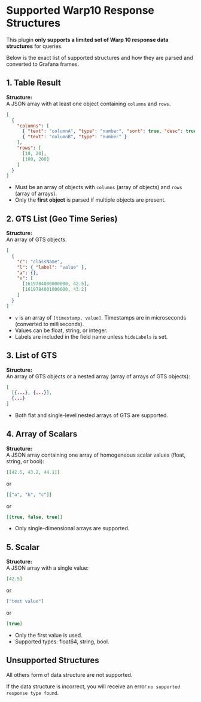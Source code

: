 # Supported Warp10 Response Structures

This plugin **only supports a limited set of Warp 10 response data structures** for queries.

Below is the exact list of supported structures and how they are parsed and converted to Grafana frames.

## 1. Table Result

**Structure:**  
A JSON array with at least one object containing `columns` and `rows`.

```json
[
  {
    "columns": [
      { "text": "columnA", "type": "number", "sort": true, "desc": true },
      { "text": "columnB", "type": "number" }
    ],
    "rows": [
      [10, 20],
      [100, 200]
    ]
  }
]
```
- Must be an array of objects with `columns` (array of objects) and `rows` (array of arrays).
- Only the **first object** is parsed if multiple objects are present.

## 2. GTS List (Geo Time Series)

**Structure:**  
An array of GTS objects.

```json
[
  {
    "c": "className",
    "l": { "label": "value" },
    "a": {},
    "v": [
      [1619784000000000, 42.5],
      [1619784001000000, 43.2]
    ]
  }
]
```

- `v` is an array of `[timestamp, value]`. Timestamps are in microseconds (converted to milliseconds).
- Values can be float, string, or integer.
- Labels are included in the field name unless `hideLabels` is set.

## 3. List of GTS

**Structure:**  
An array of GTS objects or a nested array (array of arrays of GTS objects):

```json
[
  [{...}, {...}],
  {...}
]

```

- Both flat and single-level nested arrays of GTS are supported.

## 4. Array of Scalars

**Structure:**  
A JSON array containing one array of homogeneous scalar values (float, string, or bool):

```json
[[42.5, 43.2, 44.1]]
```
or
```json
[["a", "b", "c"]]
```
or
```json
[[true, false, true]]
```
- Only single-dimensional arrays are supported.

## 5. Scalar

**Structure:**  
A JSON array with a single value:


```json
[42.5]
```
or
```json
["test value"]
```
or
```json
[true]
```
- Only the first value is used.
- Supported types: float64, string, bool.

## Unsupported Structures

All others form of data structure are not supported.

If the data structure is incorrect, you will receive an error `no supported response type found`.
